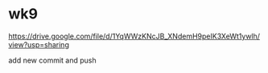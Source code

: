 # wk9


https://drive.google.com/file/d/1YqWWzKNcJB_XNdemH9peIK3XeWt1ywlh/view?usp=sharing

add new commit and push
